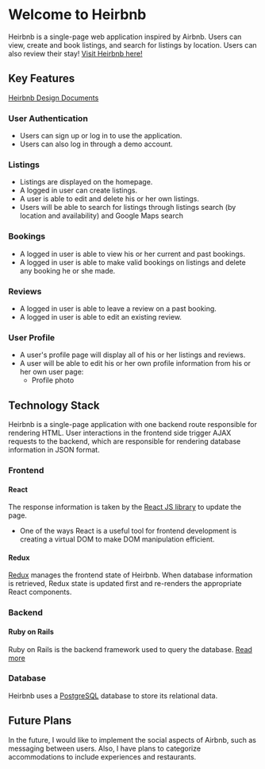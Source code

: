 # Welcome to Heirbnb

Heirbnb is a single-page web application inspired by Airbnb. Users can view, create and book listings, and search for listings by location. Users can also review their stay! <a href="https://heirbeenbee.herokuapp.com" target="_blank">Visit Heirbnb here!</a>

## Key Features

[Heirbnb Design Documents](https://github.com/kevinchen93/heirbnb/wiki/)

### User Authentication
  * Users can sign up or log in to use the application.
  * Users can also log in through a demo account.

### Listings
  * Listings are displayed on the homepage.
  * A logged in user can create listings.
  * A user is able to edit and delete his or her own listings.
  * Users will be able to search for listings through listings search (by location and availability) and Google Maps search

### Bookings
  * A logged in user is able to view his or her current and past bookings.
  * A logged in user is able to make valid bookings on listings and delete any booking he or she made.

### Reviews
  * A logged in user is able to leave a review on a past booking.
  * A logged in user is able to edit an existing review.

### User Profile
  * A user's profile page will display all of his or her listings and reviews.
  * A user will be able to edit his or her own profile information from his or her own user page:
    * Profile photo

## Technology Stack

Heirbnb is a single-page application with one backend route responsible for rendering HTML. User interactions in the frontend side trigger AJAX requests to the backend, which are responsible for rendering database information in JSON format.

### Frontend

#### React

The response information is taken by the [React JS library](https://reactjs.org/) to update the page.
  * One of the ways React is a useful tool for frontend development is creating a virtual DOM to make DOM manipulation efficient.

#### Redux

[Redux](https://redux.js.org/) manages the frontend state of Heirbnb. When database information is retrieved, Redux state is updated first and re-renders the appropriate React components.

### Backend

#### Ruby on Rails

Ruby on Rails is the backend framework used to query the database. [Read more](https://rubyonrails.org/)

### Database

Heirbnb uses a [PostgreSQL](https://www.postgresql.org/) database to store its relational data.

## Future Plans

In the future, I would like to implement the social aspects of Airbnb, such as messaging between users. Also, I have plans to categorize accommodations to include experiences and restaurants.
